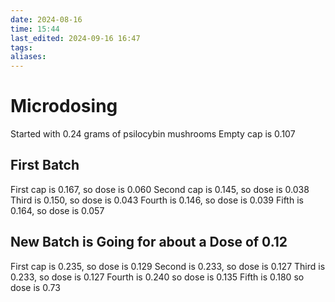```yaml
---
date: 2024-08-16
time: 15:44
last_edited: 2024-09-16 16:47
tags: 
aliases: 
---
```

# Microdosing
Started with 0.24 grams of psilocybin mushrooms
Empty cap is 0.107


## First Batch
First cap is 0.167, so dose is 0.060
Second cap is 0.145, so dose is 0.038
Third is 0.150, so dose is 0.043
Fourth is 0.146, so dose is 0.039
Fifth is 0.164, so dose is 0.057


## New Batch is Going for about a Dose of 0.12

First cap is 0.235, so dose is 0.129
Second is 0.233, so dose is 0.127
Third is 0.233, so dose is 0.127
Fourth is 0.240 so dose is 0.135
Fifth is 0.180 so dose is 0.73
